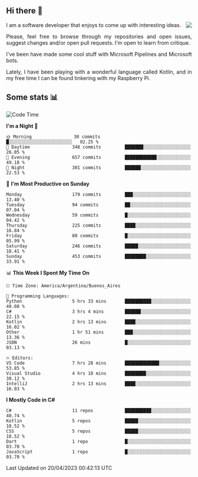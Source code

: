 ## Hi there :slightly_smiling_face:

<img src="https://github-readme-stats.vercel.app/api?username=victorgrycuk&show_icons=true&count_private=true&title_color=F7941E&icon_color=F7941E" align="right">

<p align="justify">
I am a software developer that enjoys to come up with interesting ideas.
<p/>

<p align= "justify">
Please, feel free to browse through my repositories and open issues, suggest changes and/or open pull requests. I'm open to learn from critique.
<p/>


<p align= "justify">
I've been have made some cool stuff with Microsoft Pipelines and Microsoft bots.
<p/>

<p align= "justify">
Lately, I have been playing with a wonderful language called Kotlin, and in my free time I can be found tinkering with my Raspberry Pi.
<p/>

## Some stats :bar_chart:
<!--START_SECTION:waka-->
![Code Time](http://img.shields.io/badge/Code%20Time-1%2C527%20hrs%2056%20mins-blue)

**I'm a Night 🦉** 

```text
🌞 Morning                30 commits          █░░░░░░░░░░░░░░░░░░░░░░░░   02.25 % 
🌆 Daytime                348 commits         ███████░░░░░░░░░░░░░░░░░░   26.05 % 
🌃 Evening                657 commits         ████████████░░░░░░░░░░░░░   49.18 % 
🌙 Night                  301 commits         ██████░░░░░░░░░░░░░░░░░░░   22.53 % 
```
📅 **I'm Most Productive on Sunday** 

```text
Monday                   179 commits         ███░░░░░░░░░░░░░░░░░░░░░░   13.40 % 
Tuesday                  94 commits          ██░░░░░░░░░░░░░░░░░░░░░░░   07.04 % 
Wednesday                59 commits          █░░░░░░░░░░░░░░░░░░░░░░░░   04.42 % 
Thursday                 225 commits         ████░░░░░░░░░░░░░░░░░░░░░   16.84 % 
Friday                   80 commits          █░░░░░░░░░░░░░░░░░░░░░░░░   05.99 % 
Saturday                 246 commits         █████░░░░░░░░░░░░░░░░░░░░   18.41 % 
Sunday                   453 commits         ████████░░░░░░░░░░░░░░░░░   33.91 % 
```


📊 **This Week I Spent My Time On** 

```text
🕑︎ Time Zone: America/Argentina/Buenos_Aires

💬 Programming Languages: 
Python                   5 hrs 33 mins       ██████████░░░░░░░░░░░░░░░   40.08 % 
C#                       3 hrs 4 mins        ██████░░░░░░░░░░░░░░░░░░░   22.15 % 
Kotlin                   2 hrs 13 mins       ████░░░░░░░░░░░░░░░░░░░░░   16.02 % 
Other                    1 hr 51 mins        ███░░░░░░░░░░░░░░░░░░░░░░   13.36 % 
JSON                     26 mins             █░░░░░░░░░░░░░░░░░░░░░░░░   03.13 % 

🔥 Editors: 
VS Code                  7 hrs 28 mins       █████████████░░░░░░░░░░░░   53.85 % 
Visual Studio            4 hrs 10 mins       ████████░░░░░░░░░░░░░░░░░   30.12 % 
IntelliJ                 2 hrs 13 mins       ████░░░░░░░░░░░░░░░░░░░░░   16.03 % 
```

**I Mostly Code in C#** 

```text
C#                       11 repos            ██████████░░░░░░░░░░░░░░░   40.74 % 
Kotlin                   5 repos             █████░░░░░░░░░░░░░░░░░░░░   18.52 % 
CSS                      5 repos             █████░░░░░░░░░░░░░░░░░░░░   18.52 % 
Dart                     1 repo              █░░░░░░░░░░░░░░░░░░░░░░░░   03.70 % 
JavaScript               1 repo              █░░░░░░░░░░░░░░░░░░░░░░░░   03.70 % 
```




 Last Updated on 20/04/2023 00:42:13 UTC
<!--END_SECTION:waka-->
